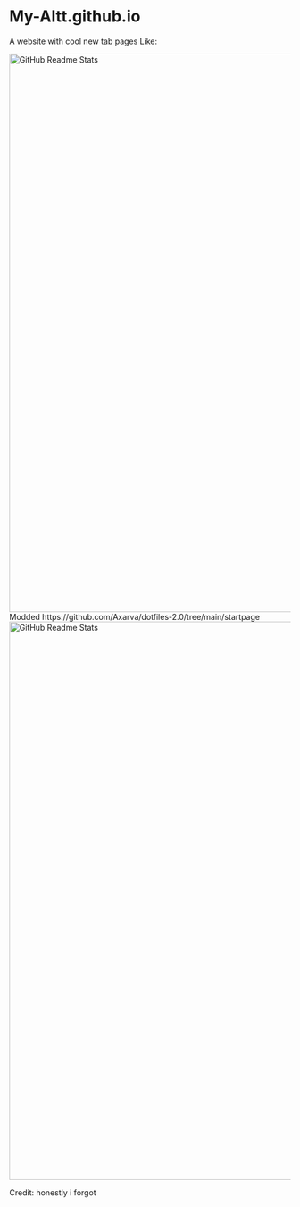 <h1>My-Altt.github.io</h1>

A website with cool new tab pages
Like:

<img width="1000px" src="https://github.com/My-Altt/My-Altt.github.io/blob/master/special.png" align="center" alt="GitHub Readme Stats" />
Modded https://github.com/Axarva/dotfiles-2.0/tree/main/startpage


<img width="1000px" src="https://github.com/My-Altt/My-Altt.github.io/blob/master/special1.png" align="center" alt="GitHub Readme Stats" />

Credit: honestly i forgot
